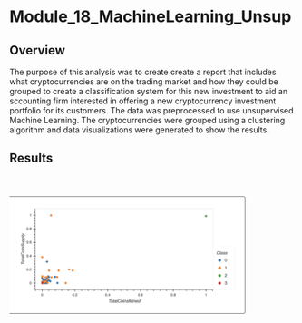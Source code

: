 # Module_18_MachineLearning_Unsup

## Overview 

The purpose of this analysis was to create create a report that includes what cryptocurrencies are on 
the trading market and how they could be grouped to create a classification system for this new investment
to aid an sccounting firm interested in offering a new cryptocurrency investment portfolio for its customers.
The data was preprocessed to use unsupervised Machine Learning. The cryptocurrencies were grouped using a 
clustering algorithm and data visualizations were generated to show the results. 

## Results 

<br><br>
![](https://github.com/dernae/Module_18_MachineLearning_Unsup/blob/main/results.PNG)<br>
<br><br>
